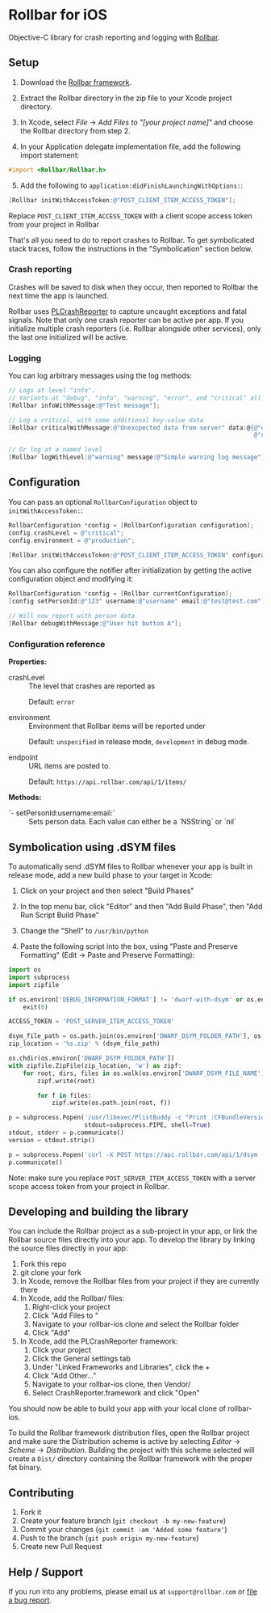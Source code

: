 # Rollbar for iOS

<!-- RemoveNext -->
Objective-C library for crash reporting and logging with [Rollbar](https://rollbar.com).

## Setup

1. Download the [Rollbar framework](https://github.com/rollbar/rollbar-ios/releases/download/v0.0.4/Rollbar.zip).

2. Extract the Rollbar directory in the zip file to your Xcode project directory.

3. In Xcode, select _File_ -> _Add Files to "[your project name]"_ and choose the Rollbar directory from step 2.

4. In your Application delegate implementation file, add the following import statement:

  ```objective-c
  #import <Rollbar/Rollbar.h>
  ```

5. Add the following to `application:didFinishLaunchingWithOptions:`:

  ```objective-c
  [Rollbar initWithAccessToken:@"POST_CLIENT_ITEM_ACCESS_TOKEN"];
  ```

  <!-- RemoveNext -->
  Replace `POST_CLIENT_ITEM_ACCESS_TOKEN` with a client scope access token from your project in Rollbar

That's all you need to do to report crashes to Rollbar. To get symbolicated stack traces, follow the instructions in the "Symbolication" section below.

### Crash reporting

Crashes will be saved to disk when they occur, then reported to Rollbar the next time the app is launched.

Rollbar uses [PLCrashReporter](https://www.plcrashreporter.org/) to capture uncaught exceptions and fatal signals. Note that only one crash reporter can be active per app. If you initialize multiple crash reporters (i.e. Rollbar alongside other services), only the last one initialized will be active.

### Logging

You can log arbitrary messages using the log methods:

```objective-c
// Logs at level "info".
// Variants at "debug", "info", "warning", "error", and "critical" all exist.
[Rollbar infoWithMessage:@"Test message"];

// Log a critical, with some additional key-value data
[Rollbar criticalWithMessage:@"Unexcpected data from server" data:@{@"endpoint": endpoint,
                                                                    @"result": result}];

// Or log at a named level
[Rollbar logWithLevel:@"warning" message:@"Simple warning log message"];
```


## Configuration

You can pass an optional `RollbarConfiguration` object to `initWithAccessToken:`:

```objective-c
RollbarConfiguration *config = [RollbarConfiguration configuration];
config.crashLevel = @"critical";
config.environment = @"production";

[Rollbar initWithAccessToken:@"POST_CLIENT_ITEM_ACCESS_TOKEN" configuration:config];
```

You can also configure the notifier after initialization by getting the active configuration object and modifying it:

```objective-c
RollbarConfiguration *config = [Rollbar currentConfiguration];
[config setPersonId:@"123" username:@"username" email:@"test@test.com"];

// Will now report with person data
[Rollbar debugWithMessage:@"User hit button A"];
```

### Configuration reference ###

**Properties:**

  <dl>
  <dt>crashLevel</dt>
  <dd>The level that crashes are reported as

Default: ```error```
  </dd>
  
  <dt>environment</dt>
  <dd>Environment that Rollbar items will be reported under

Default: ```unspecified``` in release mode, ```development``` in debug mode.
  </dd>
  <dt>endpoint</dt>
  <dd>URL items are posted to.

Default: ```https://api.rollbar.com/api/1/items/```
  </dd>

**Methods:**

  <dt>`- setPersonId:username:email:`</dt>
  <dd>Sets person data. Each value can either be a `NSString` or `nil`
  </dd>
  </dl>

## Symbolication using .dSYM files

To automatically send .dSYM files to Rollbar whenever your app is built in release mode, add a new build phase to your target in Xcode:

1. Click on your project and then select "Build Phases"

2. In the top menu bar, click "Editor" and then "Add Build Phase", then "Add Run Script Build Phase"

3. Change the "Shell" to `/usr/bin/python`

4. Paste the following script into the box, using "Paste and Preserve Formatting" (Edit -> Paste and Preserve Formatting):

  ```python
  import os
  import subprocess
  import zipfile

  if os.environ['DEBUG_INFORMATION_FORMAT'] != 'dwarf-with-dsym' or os.environ['EFFECTIVE_PLATFORM_NAME'] == '-iphonesimulator':
      exit(0)

  ACCESS_TOKEN = 'POST_SERVER_ITEM_ACCESS_TOKEN'

  dsym_file_path = os.path.join(os.environ['DWARF_DSYM_FOLDER_PATH'], os.environ['DWARF_DSYM_FILE_NAME'])
  zip_location = '%s.zip' % (dsym_file_path)

  os.chdir(os.environ['DWARF_DSYM_FOLDER_PATH'])
  with zipfile.ZipFile(zip_location, 'w') as zipf:
      for root, dirs, files in os.walk(os.environ['DWARF_DSYM_FILE_NAME']):
          zipf.write(root)

          for f in files:
              zipf.write(os.path.join(root, f))

  p = subprocess.Popen('/usr/libexec/PlistBuddy -c "Print :CFBundleVersion" "%s"' % os.environ['PRODUCT_SETTINGS_PATH'],
                       stdout=subprocess.PIPE, shell=True)
  stdout, stderr = p.communicate()
  version = stdout.strip()

  p = subprocess.Popen('curl -X POST https://api.rollbar.com/api/1/dsym -F access_token=%s -F version=%s -F dsym=@"%s"' % (ACCESS_TOKEN, version, zip_location), shell=True)
  p.communicate()
  ```

  Note: make sure you replace `POST_SERVER_ITEM_ACCESS_TOKEN` with a server scope access token from your project in Rollbar.


## Developing and building the library ##

You can include the Rollbar project as a sub-project in your app, or link the Rollbar source files directly into your app. 
To develop the library by linking the source files directly in your app:

1. Fork this repo
2. git clone your fork
3. In Xcode, remove the Rollbar files from your project if they are currently there
4. In Xcode, add the Rollbar/ files:
    1. Right-click your project
    2. Click "Add Files to <project name>"
    3. Navigate to your rollbar-ios clone and select the Rollbar folder
    4. Click "Add"
5. In Xcode, add the PLCrashReporter framework:
    1. Click your project
    2. Click the General settings tab
    3. Under "Linked Frameworks and Libraries", click the +
    4. Click "Add Other..."
    5. Navigate to your rollbar-ios clone, then Vendor/
    6. Select CrashReporter.framework and click "Open"

You should now be able to build your app with your local clone of rollbar-ios.
    
To build the Rollbar framework distribution files, open the Rollbar project and make sure the Distribution scheme is active by selecting _Editor_ -> _Scheme_ -> _Distribution_. Building the project with this scheme selected will create a `Dist/` directory containing the Rollbar framework with the proper fat binary.


## Contributing

1. Fork it
2. Create your feature branch (`git checkout -b my-new-feature`)
3. Commit your changes (`git commit -am 'Added some feature'`)
4. Push to the branch (`git push origin my-new-feature`)
5. Create new Pull Request


## Help / Support

If you run into any problems, please email us at `support@rollbar.com` or [file a bug report](https://github.com/rollbar/rollbar-ios/issues/new).
